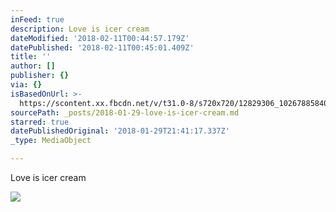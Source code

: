 ```yaml
---
inFeed: true
description: Love is icer cream
dateModified: '2018-02-11T00:44:57.179Z'
datePublished: '2018-02-11T00:45:01.409Z'
title: ''
author: []
publisher: {}
via: {}
isBasedOnUrl: >-
  https://scontent.xx.fbcdn.net/v/t31.0-8/s720x720/12829306_1026788584033610_5782804013007761937_o.jpg?oh=e8a5878fc6f45ec3274f19c2dad74341&oe=5AEC8816
sourcePath: _posts/2018-01-29-love-is-icer-cream.md
starred: true
datePublishedOriginal: '2018-01-29T21:41:17.337Z'
_type: MediaObject

---
```

Love is icer cream

<article style=""><img src="https://scontent.xx.fbcdn.net/v/t31.0-8/s720x720/12829306_1026788584033610_5782804013007761937_o.jpg?oh=e8a5878fc6f45ec3274f19c2dad74341&amp;oe=5AEC8816" /></article>